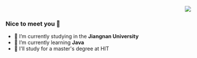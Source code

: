 <div align="right"> <img  src="https://github-readme-stats.vercel.app/api?username=yanglele121&show_icons=true&text_color=000&icon_color=000&bg_color=0,ea6161,ffc64d,fffc4d,52fa5a&theme=graywhite" /> </div>

### Nice to meet you 👋
- 🔭 I’m currently studying in the **Jiangnan University**
- 🌱 I’m currently learning **Java**
- 🚀 I'll study for a master's degree at HIT


<!---
yanglele121/yanglele121 is a ✨ special ✨ repository because its `README.md` (this file) appears on your GitHub profile.
You can click the Preview link to take a look at your changes.
--->
